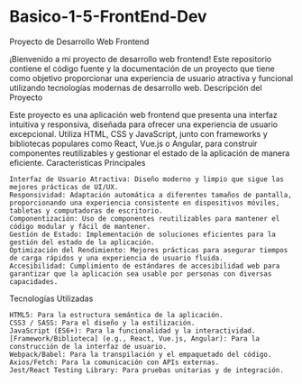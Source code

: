 # Basico-1-5-FrontEnd-Dev

Proyecto de Desarrollo Web Frontend

¡Bienvenido a mi proyecto de desarrollo web frontend! Este repositorio contiene el código fuente y la documentación de un proyecto que tiene como objetivo proporcionar una experiencia de usuario atractiva y funcional utilizando tecnologías modernas de desarrollo web.
Descripción del Proyecto

Este proyecto es una aplicación web frontend que presenta una interfaz intuitiva y responsiva, diseñada para ofrecer una experiencia de usuario excepcional. Utiliza HTML, CSS y JavaScript, junto con frameworks y bibliotecas populares como React, Vue.js o Angular, para construir componentes reutilizables y gestionar el estado de la aplicación de manera eficiente.
Características Principales

    Interfaz de Usuario Atractiva: Diseño moderno y limpio que sigue las mejores prácticas de UI/UX.
    Responsividad: Adaptación automática a diferentes tamaños de pantalla, proporcionando una experiencia consistente en dispositivos móviles, tabletas y computadoras de escritorio.
    Componentización: Uso de componentes reutilizables para mantener el código modular y fácil de mantener.
    Gestión de Estado: Implementación de soluciones eficientes para la gestión del estado de la aplicación.
    Optimización del Rendimiento: Mejores prácticas para asegurar tiempos de carga rápidos y una experiencia de usuario fluida.
    Accesibilidad: Cumplimiento de estándares de accesibilidad web para garantizar que la aplicación sea usable por personas con diversas capacidades.

Tecnologías Utilizadas

    HTML5: Para la estructura semántica de la aplicación.
    CSS3 / SASS: Para el diseño y la estilización.
    JavaScript (ES6+): Para la funcionalidad y la interactividad.
    [Framework/Biblioteca] (e.g., React, Vue.js, Angular): Para la construcción de la interfaz de usuario.
    Webpack/Babel: Para la transpilación y el empaquetado del código.
    Axios/Fetch: Para la comunicación con APIs externas.
    Jest/React Testing Library: Para pruebas unitarias y de integración.
